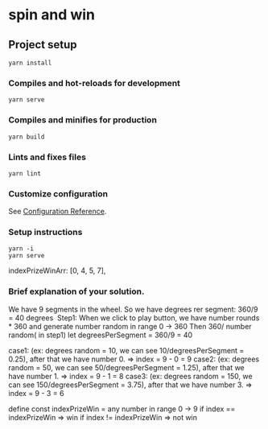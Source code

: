 # spin and win

## Project setup
```
yarn install
```

### Compiles and hot-reloads for development
```
yarn serve
```

### Compiles and minifies for production
```
yarn build
```

### Lints and fixes files
```
yarn lint
```

### Customize configuration
See [Configuration Reference](https://cli.vuejs.org/config/).


### Setup instructions
```
yarn -i
yarn serve
```


indexPrizeWinArr: [0, 4, 5, 7],

### Brief explanation of your solution.

We have 9 segments in the wheel. So we have degrees rer segment: 360/9 = 40 degrees
 Step1: When we click to play button, we have number rounds * 360 and generate number random in range 0 -> 360
Then 360/ number random( in step1) 
let degreesPerSegment = 360/9 = 40


case1: (ex: degrees random = 10, we can see 10/degreesPerSegment = 0.25), after that we have number 0. => index =  9 - 0 = 9
case2: (ex: degrees random = 50, we can see 50/degreesPerSegment = 1.25), after that we have number 1. => index =  9 - 1 = 8
case3: (ex: degrees random = 150, we can see 150/degreesPerSegment = 3.75), after that we have number 3. => index =  9 - 3 = 6

define const indexPrizeWin = any number in range 0 -> 9
if index == indexPrizeWin => win
if index != indexPrizeWin => not win

